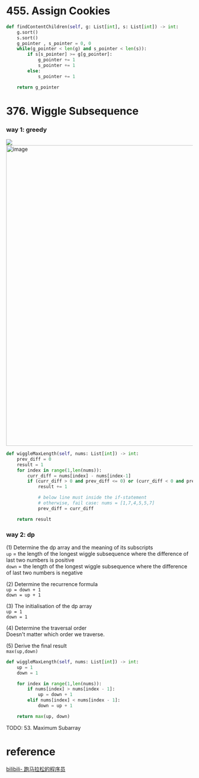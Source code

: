# 455. Assign Cookies
```PYTHON
def findContentChildren(self, g: List[int], s: List[int]) -> int:
    g.sort()
    s.sort()
    g_pointer , s_pointer = 0, 0
    while(g_pointer < len(g) and s_pointer < len(s)):
        if s[s_pointer] >= g[g_pointer]:
            g_pointer += 1
            s_pointer += 1
        else:
            s_pointer += 1

    return g_pointer
```

# 376. Wiggle Subsequence
### way 1: greedy
![](20230306210619.png)
<img width="810" alt="image" src="https://github.com/abc12345d/algorithm_practice/assets/44512722/dbb609f6-ca56-4db0-9bf5-4b4c335fa353">

```PYTHON
def wiggleMaxLength(self, nums: List[int]) -> int:
    prev_diff = 0
    result = 1
    for index in range(1,len(nums)):
        curr_diff = nums[index] - nums[index-1]
        if (curr_diff > 0 and prev_diff <= 0) or (curr_diff < 0 and prev_diff >= 0):
            result += 1

            # below line must inside the if-statement
            # otherwise, fail case: nums = [1,7,4,5,5,7]
            prev_diff = curr_diff

    return result
```

### way 2: dp
(1) Determine the dp array and the meaning of its subscripts\
`up` = the length of the longest wiggle subsequence where the difference of last two numbers is positive\
`down` = the length of the longest wiggle subsequence where the difference of last two numbers is negative

(2) Determine the recurrence formula\
`up = down + 1`\
`down = up + 1`

(3) The initialisation of the dp array\
`up = 1`\
`down = 1`

(4) Determine the traversal order\
Doesn't matter which order we traverse.

(5) Derive the final result \
`max(up,down)` 

```PYTHON
def wiggleMaxLength(self, nums: List[int]) -> int:
    up = 1
    down = 1

    for index in range(1,len(nums)):
        if nums[index] > nums[index - 1]:
            up = down + 1
        elif nums[index] < nums[index - 1]:
            down = up + 1

    return max(up, down)
```
TODO: 53. Maximum Subarray

# reference
[bilibili- 跑马拉松的程序员](https://www.bilibili.com/video/BV1EY4y1H79j/?spm_id_from=333.337.search-card.all.click&vd_source=acc545154bc52bac86d7eca5cf3da83e)
